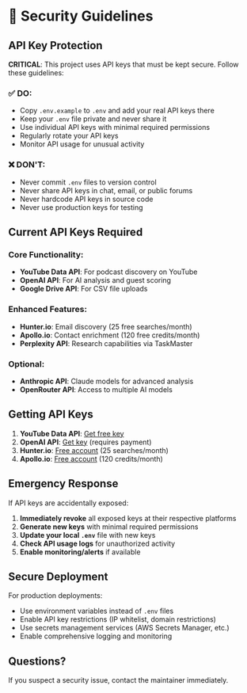 # 🔐 Security Guidelines

## API Key Protection

**CRITICAL**: This project uses API keys that must be kept secure. Follow these guidelines:

### ✅ DO:
- Copy `.env.example` to `.env` and add your real API keys there
- Keep your `.env` file private and never share it
- Use individual API keys with minimal required permissions
- Regularly rotate your API keys
- Monitor API usage for unusual activity

### ❌ DON'T:
- Never commit `.env` files to version control
- Never share API keys in chat, email, or public forums
- Never hardcode API keys in source code
- Never use production keys for testing

## Current API Keys Required

### Core Functionality:
- **YouTube Data API**: For podcast discovery on YouTube
- **OpenAI API**: For AI analysis and guest scoring
- **Google Drive API**: For CSV file uploads

### Enhanced Features:
- **Hunter.io**: Email discovery (25 free searches/month)
- **Apollo.io**: Contact enrichment (120 free credits/month)
- **Perplexity API**: Research capabilities via TaskMaster

### Optional:
- **Anthropic API**: Claude models for advanced analysis
- **OpenRouter API**: Access to multiple AI models

## Getting API Keys

1. **YouTube Data API**: [Get free key](https://developers.google.com/youtube/v3/getting-started)
2. **OpenAI API**: [Get key](https://platform.openai.com/api-keys) (requires payment)
3. **Hunter.io**: [Free account](https://hunter.io/users/sign_up) (25 searches/month)
4. **Apollo.io**: [Free account](https://app.apollo.io) (120 credits/month)

## Emergency Response

If API keys are accidentally exposed:

1. **Immediately revoke** all exposed keys at their respective platforms
2. **Generate new keys** with minimal required permissions
3. **Update your local `.env`** file with new keys
4. **Check API usage logs** for unauthorized activity
5. **Enable monitoring/alerts** if available

## Secure Deployment

For production deployments:
- Use environment variables instead of `.env` files
- Enable API key restrictions (IP whitelist, domain restrictions)
- Use secrets management services (AWS Secrets Manager, etc.)
- Enable comprehensive logging and monitoring

## Questions?

If you suspect a security issue, contact the maintainer immediately.